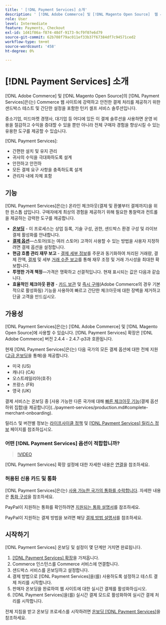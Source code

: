 ```yaml
---
title: ' [!DNL Payment Services] 소개'
description: ' [!DNL Adobe Commerce] 및 [!DNL Magento Open Source]  웹 사이트를 위한 턴키로서  [!DNL Payment Services] 강력하고 안전한 결제 처리 솔루션을 설치하고 사용하는 방법에 대해 알아봅니다.'
role: User
level: Intermediate
feature: Payments, Checkout
exl-id: 1d41f86a-f874-48df-9173-9cf9f07e6d79
source-git-commit: 62b708f79ac011ef33b37f67384df7c94571ced2
workflow-type: tm+mt
source-wordcount: '458'
ht-degree: 0%

---
```


# [!DNL Payment Services] 소개

[!DNL Adobe Commerce] 및 [!DNL Magento Open Source]의 [!DNL Payment Services]은(는) Commerce 웹 사이트에 강력하고 안전한 결제 처리를 제공하기 위한 샌드박스 테스트 및 간단한 설정을 포함한 턴키 셀프 서비스 솔루션입니다.

중소기업, 미드마켓 경쟁사, 대기업 등 어디에 있든 이 결제 솔루션을 사용하면 운영 비용을 절감하고 수익을 증대할 수 있을 뿐만 아니라 전체 구매자 경험을 향상시킬 수 있는 유용한 도구를 제공할 수 있습니다.

[!DNL Payment Services]:

* 간편한 설치 및 유지 관리
* 귀사의 수익을 극대화하도록 설계
* 안전하고 안전하
* 모든 결제 요구 사항을 충족하도록 설계
* 관리자 내에 자체 포함

## 기능

[!DNL Payment Services]은(는) 온라인 체크아웃(결제 및 환불부터 결제까지)을 위한 원스톱 샵입니다. 구매자에게 최상의 경험을 제공하기 위해 필요한 통찰력과 컨트롤을 제공하는 강력한 도구를 제공합니다.

* [**온보딩**](onboard.md) - 이 프로세스는 상업 등록, 기술 구성, 권한, 샌드박스 환경 구성 및 라이브 결제 활성화를 안내합니다.
* [**결제 옵션**](payments-options.md)—스토어(또는 여러 스토어) 고객이 사용할 수 있는 방법을 사용자 지정하려면 결제 옵션을 설정합니다.
* **현금 흐름 관리 재무 보고** - [결제 세부 정보](order-payment-status.md)를 주문과 동기화하여 처리된 거래량, 결제 잔액, [결제](payouts.md) 및 세부 [거래 수준 보고](transactions.md)를 통해 재무 조정 및 거래 가시성을 최대한 확보합니다.
* **투명한 가격 책정**—가격은 명확하고 선결적입니다. 현재 표시되는 값은 다음과 같습니다.
* **효율적인 체크아웃 환경** - [카드 보관](vaulting.md) 및 [즉시 구매](https://experienceleague.adobe.com/docs/commerce-admin/stores-sales/point-of-purchase/checkout-instant-purchase.html)&#x200B;(Adobe Commerce의 경우 기본적으로 활성화됨) 기능을 사용하여 빠르고 간단한 체크아웃에 대한 장벽을 제거하고 단골 고객을 만드십시오.

## 가용성

[!DNL Payment Services]은(는) [!DNL Adobe Commerce] 및 [!DNL Magento Open Source]에 사용할 수 있습니다. [!DNL Payment Services] 확장은 [!DNL Adobe Commerce] 버전 2.4.4 - 2.4.7-p3과 호환됩니다.

현재 [!DNL Payment Services]은(는) 다음 국가의 모든 결제 옵션에 대한 전체 지원([고급 온보딩](../payment-services/production.md#advanced-onboarding)을 통해)을 제공합니다.

* 미국 (US)
* 캐나다 (CA)
* 오스트레일리아(호주)
* 프랑스 (FR)
* 영국 (UK)

결제 서비스는 온보딩 중 [사용 가능한 다른 국가에 대해 [빠른 체크아웃 기능](../payment-services/payments-options.md)(결제 옵션 하위 집합)을 제공합니다](../payment-services/production.md#complete-merchant-onboarding).

릴리스 및 버전별 정보는 [라이프사이클 정책](https://experienceleague.adobe.com/docs/commerce-operations/release/planning/lifecycle-policy.html) 및 [[!DNL Payment Services] 릴리스 정보](release-notes.md) 페이지를 참조하십시오.

### 어떤 [!DNL Payment Services] 옵션이 적합합니까?

>[!VIDEO](https://video.tv.adobe.com/v/3447811)

[!DNL Payment Services] 확장 설정에 대한 자세한 내용은 [연결](connect.md)을 참조하세요.

### 허용된 신용 카드 및 통화

[!DNL Payment Services]은(는) [ 사용 가능한 국가의 통화를 수락합니다](#availability). 자세한 내용은 [통화 구성](https://experienceleague.adobe.com/docs/commerce-admin/stores-sales/site-store/currency/currency-configuration.html)을 참조하세요.

PayPal이 지원하는 통화를 확인하려면 [지원되는 통화 설명서](https://developer.paypal.com/docs/reports/reference/paypal-supported-currencies/)를 참조하세요.

PayPal이 지원하는 결제 방법을 보려면 해당 [결제 방법 설명서](https://developer.paypal.com/docs/checkout/payment-methods/)를 참조하세요.

## 시작하기

[!DNL Payment Services] 온보딩 및 설정이 몇 단계만 거치면 완료됩니다.

1. [[!DNL Payment Services] 확장](install.md)을 가져옵니다.
1. Commerce 인스턴스를 Commerce 서비스에 연결합니다.
1. 샌드박스 서비스를 온보딩하고 설정합니다.
1. 결제 방법으로 [!DNL Payment Services]을(를) 사용하도록 설정하고 테스트 결제 처리를 시작합니다.
1. 판매자 온보딩을 완료하여 웹 사이트에 대한 실시간 결제를 활성화하십시오.
1. [!DNL Payment Services]을(를) 실시간 결제 모드로 활성화하여 실시간 결제 처리를 시작합니다.

전체 지침을 받고 온보딩 프로세스를 시작하려면 [온보딩 [!DNL Payment Services]](onboard.md)을 참조하세요.
